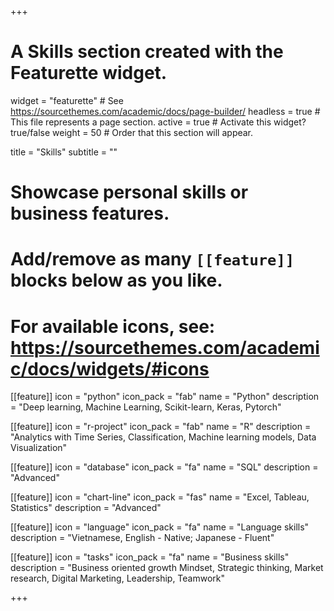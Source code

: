 +++
# A Skills section created with the Featurette widget.
widget = "featurette"  # See https://sourcethemes.com/academic/docs/page-builder/
headless = true  # This file represents a page section.
active = true  # Activate this widget? true/false
weight = 50  # Order that this section will appear.

title = "Skills"
subtitle = ""

# Showcase personal skills or business features.
# 
# Add/remove as many `[[feature]]` blocks below as you like.
# 
# For available icons, see: https://sourcethemes.com/academic/docs/widgets/#icons

[[feature]]
  icon = "python"
  icon_pack = "fab"
  name = "Python"
  description = "Deep learning, Machine Learning, Scikit-learn, Keras, Pytorch"  

[[feature]]
  icon = "r-project"
  icon_pack = "fab"
  name = "R"
  description = "Analytics with Time Series, Classification, Machine learning models, Data Visualization"

  
[[feature]]
  icon = "database"
  icon_pack = "fa"
  name = "SQL"
  description = "Advanced"

[[feature]]
  icon = "chart-line"
  icon_pack = "fas"
  name = "Excel, Tableau, Statistics"
  description = "Advanced"

[[feature]]
  icon = "language"
  icon_pack = "fa"
  name = "Language skills"
  description = "Vietnamese, English - Native; Japanese - Fluent"

[[feature]]
  icon = "tasks"
  icon_pack = "fa"
  name = "Business skills"
  description = "Business oriented growth Mindset, Strategic thinking, Market research, Digital Marketing, Leadership, Teamwork"
  
+++
